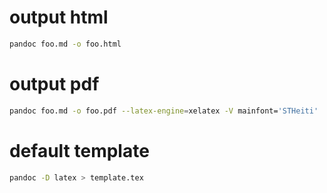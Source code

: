 # output html
```sh
pandoc foo.md -o foo.html
```

# output pdf
```sh
pandoc foo.md -o foo.pdf --latex-engine=xelatex -V mainfont='STHeiti'
```

# default template
```sh
pandoc -D latex > template.tex
```
